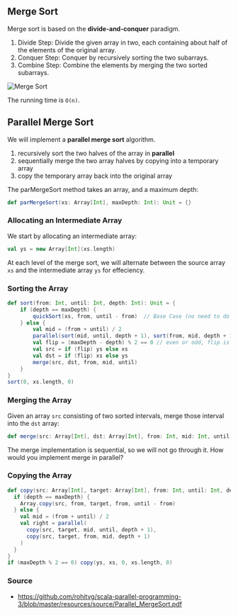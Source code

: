 ## Merge Sort

Merge sort is based on the **divide-and-conquer** paradigm.

1. Divide Step: Divide the given array in two, each containing about half of the elements of the original array.
2. Conquer Step: Conquer by recursively sorting the two subarrays.
3. Combine Step: Combine the elements by merging the two sorted subarrays.

![Merge Sort](https://github.com/rohitvg/scala-parallel-programming-3/blob/master/resources/images/merge_sort.png)

The running time is `O(n)`.

## Parallel Merge Sort

We will implement a **parallel merge sort** algorithm.

1. recursively sort the two halves of the array in **parallel**
2. sequentially merge the two array halves by copying into a temporary array
3. copy the temporary array back into the original array

The parMergeSort method takes an array, and a maximum depth:

```scala
def parMergeSort(xs: Array[Int], maxDepth: Int): Unit = {}
```

### Allocating an Intermediate Array

We start by allocating an intermediate array:

```scala
val ys = new Array[Int](xs.length)
```

At each level of the merge sort, we will alternate between the source array `xs` and the intermediate array `ys` for effeciency.

### Sorting the Array

```scala
def sort(from: Int, until: Int, depth: Int): Unit = {
    if (depth == maxDepth) {
        quickSort(xs, from, until - from)  // Base Case (no need to do the parallelization anymore)
    } else {
        val mid = (from + until) / 2
        parallel(sort(mid, until, depth + 1), sort(from, mid, depth + 1))
        val flip = (maxDepth - depth) % 2 == 0 // even or odd, flip is used to switch between xs and ys
        val src = if (flip) ys else xs
        val dst = if (flip) xs else ys
        merge(src, dst, from, mid, until)
    }
}
sort(0, xs.length, 0)
```

### Merging the Array
Given an array `src` consisting of two sorted intervals, merge those interval into the `dst` array:

```scala
def merge(src: Array[Int], dst: Array[Int], from: Int, mid: Int, until: Int): Unit
```

The merge implementation is sequential, so we will not go through it. How would you implement merge in parallel?

### Copying the Array

```scala
def copy(src: Array[Int], target: Array[Int], from: Int, until: Int, depth: Int): Unit = {
  if (depth == maxDepth) {
    Array.copy(src, from, target, from, until - from)
  } else {
    val mid = (from + until) / 2
    val right = parallel(
      copy(src, target, mid, until, depth + 1),
      copy(src, target, from, mid, depth + 1)
    )
  }
}
if (maxDepth % 2 == 0) copy(ys, xs, 0, xs.length, 0)
```

### Source
* https://github.com/rohitvg/scala-parallel-programming-3/blob/master/resources/source/Parallel_MergeSort.pdf